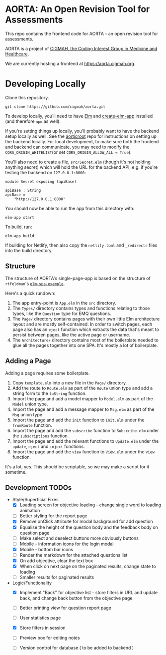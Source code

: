 # AORTA: An Open Revision Tool for Assessments

This repo contains the frontend code for AORTA - an open revision tool for assessments.

AORTA is a project of [CIGMAH, the Coding Interest Group in Medicine and Healthcare](https://cigmah.org/).

We are currently hosting a frontend at https://aorta.cigmah.org.

# Developing Locally

Clone this repository.

```
git clone https://github.com/cigmah/aorta.git
```

To develop locally, you'll need to have [Elm](https://elm-lang.org/) and [create-elm-app](https://github.com/halfzebra/create-elm-app) installed (and therefore `npm` as well). 

If you're setting things up locally, you'll probably want to have the backend setup locally as well. See the [aorticroot](https://github.com/cigmah/aorticroot) repo for instructions on setting up the backend locally. For local development, to make sure both the frontend and backend can communicate, you may need to modify the `CORS_ORIGIN_WHITELIST`(or set `CORS_ORIGIN_ALLOW_ALL = True`). 

You'll also need to create a file, `src/Secret.elm` (though it's not holding anything secret) which will hold the URL for the backend API, e.g. if you're testing the backend on `127.0.0.1:8000`: 

```
module Secret exposing (apiBase)

apiBase : String
apiBase =
    "http://127.0.0.1:8000"
```

You should now be able to run the app from this directory with:

```
elm-app start
```

To build, run:

```
elm-app build
```

If building for Netlify, then also copy the `netlify.toml` and `_redirects` files into the build directory.

## Structure

The structure of AORTA's single-page-app is based on the structure of
`rtfeldman`'s [`elm-spa-example`](https://github.com/rtfeldman/elm-spa-example).

Here's a quick rundown:

1. The app entry-point is `App.elm` in the `src` directory.
2. The `Types/` directory contains types and functions relating to those types, like the `Question` type for EMQ questions.
3. The `Page/` directory contains pages with their own little Elm architecture layout and are mostly self-contained.
   In order to switch pages, each page also has an `eject` function which extracts the data that's meant to persist
   between pages, like the active page or username.
4. The `Architecture/` directory contains most of the boilerplate needed to glue all the
   pages together into one SPA. It's mostly a lot of boilerplate.

## Adding a Page

Adding a page requires some boilerplate.

1. Copy `template.elm` into a new file in the `Page/` directory.
2. Add the route to `Route.elm` as part of the `Route` union type and add a string form to the `toString` function.
3. Import the page and add a model mapper to `Model.elm` as part of the `Model` union type.
4. Import the page and add a message mapper to `Msg.elm` as part of the `Msg` union type.
5. Import the page and add the `init` function to `Init.elm` under the `fromRoute` function.
6. Import the page and add the `subscribe` function to `Subscribe.elm` under the `subscriptions` function.
7. Import the page and add the relevant functions to `Update.elm` under the `update`, `eject` and `inject` functions.
8. Import the page and add the `view` function to `View.elm` under the `view` function.

It's a lot, yes. This should be scriptable, so we may make a script for it sometime.

## Development TODOs

- Style/Superficial Fixes
  - [X] Loading screen for objective loading - change single word to loading animation
  - [ ] Better styling for the report page
  - [X] Remove onClick attribute for modal background for add question 
  - [X] Equalise the height of the question body and the feedback body on
        question page
  - [ ] Make select and deselect buttons more obviously buttons
  - [ ] Mobile - information icons for the login modal
  - [X] Mobile - bottom bar icons
  - [ ] Render the markdown for the attached questions list
  - [X] On add objective, clear the text box
  - [X] When click on next page on the paginated results, change state to loading
  - [ ] Smaller results for paginated results
- Logic/Functionality
  - [X] Implement "Back" for objective list - store filters in URL and update
        back, and change back button from the objective page
  - [ ] Better printing view for question report page
  - [ ] User statistics page
  - [X] Store filters in session 
  - [ ] Preview box for editing notes
  - [ ] Version control for database ( to be added to backend )
  
    

